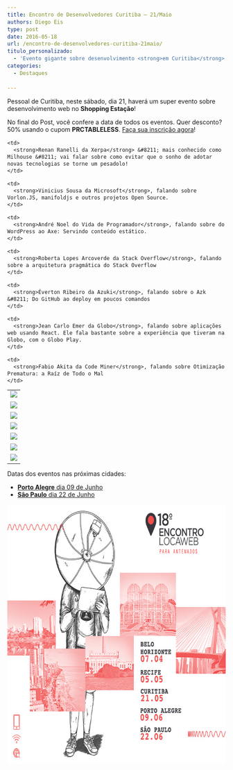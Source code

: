 ```yaml
---
title: Encontro de Desenvolvedores Curitiba – 21/Maio
authors: Diego Eis
type: post
date: 2016-05-18
url: /encontro-de-desenvolvedores-curitiba-21maio/
titulo_personalizado:
  - 'Evento gigante sobre desenvolvimento <strong>em Curitiba</strong>'
categories:
  - Destaques

---
```

Pessoal de Curitiba, neste sábado, dia 21, haverá um super evento sobre desenvolvimento web no **Shopping Estação**! 

No final do Post, você confere a data de todos os eventos. Quer desconto? 50% usando o cupom **PRCTABLELESS**. [Faça sua inscrição agora][1]!

<table>
  <tr>
    <td>
      <img src="https://eventos.locaweb.com.br/files/2016/03/Renan-Final-60x80.png" />
    </td>
    
    <td>
      <strong>Renan Ranelli da Xerpa</strong> &#8211; mais conhecido como Milhouse &#8211; vai falar sobre como evitar que o sonho de adotar novas tecnologias se torne um pesadolo!
    </td>
  </tr>
  
  <tr>
    <td>
      <img src="https://eventos.locaweb.com.br/files/2016/03/Vin%C3%ADcius-Souza-60x80.jpg" />
    </td>
    
    <td>
      <strong>Vinicius Sousa da Microsoft</strong>, falando sobre Vorlon.JS, manifoldjs e outros projetos Open Source.
    </td>
  </tr>
  
  <tr>
    <td>
      <img src="https://eventos.locaweb.com.br/files/2016/05/Andre-Noel-60x80.png" />
    </td>
    
    <td>
      <strong>André Noel do Vida de Programador</strong>, falando sobre do WordPress ao Axe: Servindo conteúdo estático.
    </td>
  </tr>
  
  <tr>
    <td>
      <img src="https://eventos.locaweb.com.br/files/2016/03/Roberta-final-60x80.png" />
    </td>
    
    <td>
      <strong>Roberta Lopes Arcoverde da Stack Overflow</strong>, falando sobre a arquitetura pragmática do Stack Overflow
    </td>
  </tr>
  
  <tr>
    <td>
      <img src="https://eventos.locaweb.com.br/files/2016/03/éverton-Final-60x80.png" />
    </td>
    
    <td>
      <strong>Éverton Ribeiro da Azuki</strong>, falando sobre o Azk &#8211; Do GitHub ao deploy em poucos comandos
    </td>
  </tr>
  
  <tr>
    <td>
      <img src="https://eventos.locaweb.com.br/files/2016/03/jean-carlo-emer-60x80.jpg" />
    </td>
    
    <td>
      <strong>Jean Carlo Emer da Globo</strong>, falando sobre aplicações web usando React. Ele fala bastante sobre a experiência que tiveram na Globo, com o Globo Play.
    </td>
  </tr>
  
  <tr>
    <td>
      <img src="https://eventos.locaweb.com.br/files/2016/05/Akita-60x80.png" />
    </td>
    
    <td>
      <strong>Fabio Akita da Code Miner</strong>, falando sobre Otimização Prematura: a Raíz de Todo o Mal
    </td>
  </tr>
</table>

Datas dos eventos nas próximas cidades:

  * [**Porto Alegre** dia 09 de Junho][2]
  * [**São Paulo** dia 22 de Junho][3]

<a href="http://eventos.locaweb.com.br" rel="attachment wp-att-53829"><img src="https://raw.githubusercontent.com/diegoeis/tableless-static-images/master/2016/04/FB_post_cidades2.jpg" alt="FB_post_cidades2" width="716" height="600" class="aligncenter size-full wp-image-53829" /></a>

 [1]: http://eventos.locaweb.com.br/18o-encontro-locaweb-curitiba/
 [2]: http://eventos.locaweb.com.br/18o-encontro-locaweb-porto-alegre/
 [3]: http://eventos.locaweb.com.br/18o-encontro-locaweb-sao-paulo/